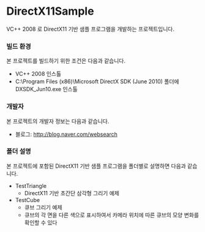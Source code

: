 # DirectX11Sample
VC++ 2008 로 DirectX11 기반 샘플 프로그램을 개발하는 프로젝트입니다.

### 빌드 환경
본 프로젝트를 빌드하기 위한 조건은 다음과 같습니다.

* VC++ 2008 인스톨
* C:\Program Files (x86)\Microsoft DirectX SDK (June 2010) 폴더에 DXSDK_Jun10.exe 인스톨

### 개발자 
본 프로젝트의 개발자 정보는 다음과 같습니다.

* 블로그: http://blog.naver.com/websearch

### 폴더 설명
본 프로젝트에 포함된 DirectX11 기반 샘플 프로그램을 폴더별로 설명하면 다음과 같습니다.

* TestTriangle
  * DirectX11 기반 초간단 삼각형 그리기 예제
* TestCube
  * 큐브 그리기 예제
  * 큐브의 각 면을 다른 색으로 표시하여서 카메라 위치에 따른 큐브의 모양 변화를 확인할 수 있다


